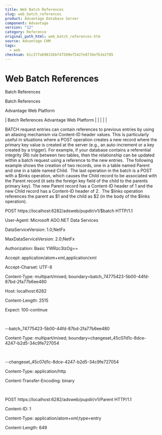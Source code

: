 ```yaml
---
title: Web Batch References
slug: web_batch_references
product: Advantage Database Server
component: Advantage
version: "12"
category: Reference
original_path_html: web_batch_references.htm
source: Advantage CHM
tags:
  - web
checksum: 61c37fa69015bbf47509ef5427e8734efb3e2f85
---
```


# Web Batch References

Batch References

Batch References

Advantage Web Platform

| Batch References  Advantage Web Platform |  |  |  |  |

BATCH request entries can contain references to previous entries by using an aliasing mechanism via Content-ID header values. This is particularly useful in situations where a POST operation creates a new record where the primary key value is created at the server (e.g., an auto-increment or a key created by a trigger). For example, if your database contains a referential integrity (RI) rule between two tables, then the relationship can be updated within a batch request using a reference to the new entries.  The following example shows the creation of two records, one in a table named Parent and one in a table named Child.  The last operation in the batch is a POST with a $links operation, which causes the Child record to be associated with the Parent record (it sets the foreign key field of the child to the parents primary key). The new Parent record has a Content-ID header of 1 and the new Child record has a Content-ID header of 2.  The $links operation references the parent as $1 and the child as $2 (in the body of the $links operation).

POST https://localhost:6282/adsweb/pupdir/v1/$batch HTTP/1.1

User-Agent: Microsoft ADO.NET Data Services

DataServiceVersion: 1.0;NetFx

MaxDataServiceVersion: 2.0;NetFx

Authorization: Basic YWRzc3lzOg==

Accept: application/atom+xml,application/xml

Accept-Charset: UTF-8

Content-Type: multipart/mixed; boundary=batch\_74775423-5b00-44fd-87bd-2fa77b6ee480

Host: localhost:6282

Content-Length: 2515

Expect: 100-continue

 

--batch\_74775423-5b00-44fd-87bd-2fa77b6ee480

Content-Type: multipart/mixed; boundary=changeset\_45c07d1c-8dce-4247-b2d5-34c9fe727054

 

--changeset\_45c07d1c-8dce-4247-b2d5-34c9fe727054

Content-Type: application/http

Content-Transfer-Encoding: binary

 

POST https://localhost:6282/adsweb/pupdir/v1/Parent HTTP/1.1

Content-ID: 1

Content-Type: application/atom+xml;type=entry

Content-Length: 649

 

<?xml version="1.0" encoding="utf-8" standalone="yes"?>

<entry xmlns:d="http://schemas.microsoft.com/ado/2007/08/dataservices" xmlns:m="http://schemas.microsoft.com/ado/2007/08/dataservices/metadata" xmlns="http://www.w3.org/2005/Atom">

 <category scheme="http://schemas.microsoft.com/ado/2007/08/dataservices/scheme" term="testdd.Model.Entities.Parent" />

 <title />

 <author>

   <name />

 </author>

 <updated>2011-05-02T22:47:08.0908283Z</updated>

 <id />

 <content type="application/xml">

   <m:properties>

     <d:pk m:type="Edm.Int32">0</d:pk>

     <d:value>pvalue</d:value>

   </m:properties>

 </content>

</entry>

--changeset\_45c07d1c-8dce-4247-b2d5-34c9fe727054

Content-Type: application/http

Content-Transfer-Encoding: binary

 

POST https://localhost:6282/adsweb/pupdir/v1/Child HTTP/1.1

Content-ID: 2

Content-Type: application/atom+xml;type=entry

Content-Length: 701

 

<?xml version="1.0" encoding="utf-8" standalone="yes"?>

<entry xmlns:d="http://schemas.microsoft.com/ado/2007/08/dataservices" xmlns:m="http://schemas.microsoft.com/ado/2007/08/dataservices/metadata" xmlns="http://www.w3.org/2005/Atom">

 <category scheme="http://schemas.microsoft.com/ado/2007/08/dataservices/scheme" term="testdd.Model.Entities.Child" />

 <title />

 <author>

   <name />

 </author>

 <updated>2011-05-02T22:47:08.0918284Z</updated>

 <id />

 <content type="application/xml">

   <m:properties>

     <d:cpk m:type="Edm.Int32">0</d:cpk>

     <d:fk m:type="Edm.Int32" m:null="true" />

     <d:lookup>cvalue</d:lookup>

   </m:properties>

 </content>

</entry>

--changeset\_45c07d1c-8dce-4247-b2d5-34c9fe727054

Content-Type: application/http

Content-Transfer-Encoding: binary

 

POST $1/$links/Child HTTP/1.1

Content-ID: 3

Content-Type: application/xml

Content-Length: 143

 

<?xml version="1.0" encoding="utf-8" standalone="yes"?>

<uri xmlns="http://schemas.microsoft.com/ado/2007/08/dataservices/metadata">$2</uri>

--changeset\_45c07d1c-8dce-4247-b2d5-34c9fe727054--

--batch\_74775423-5b00-44fd-87bd-2fa77b6ee480--
